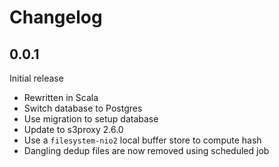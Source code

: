 # Changelog

## 0.0.1

Initial release

- Rewritten in Scala
- Switch database to Postgres
- Use migration to setup database
- Update to s3proxy 2.6.0
- Use a `filesystem-nio2` local buffer store to compute hash
- Dangling dedup files are now removed using scheduled job

